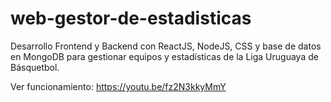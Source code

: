 # web-gestor-de-estadisticas
Desarrollo Frontend y Backend con ReactJS, NodeJS, CSS y base de datos en MongoDB para gestionar equipos y estadísticas de la Liga Uruguaya de Básquetbol.

Ver funcionamiento: https://youtu.be/fz2N3kkyMmY
